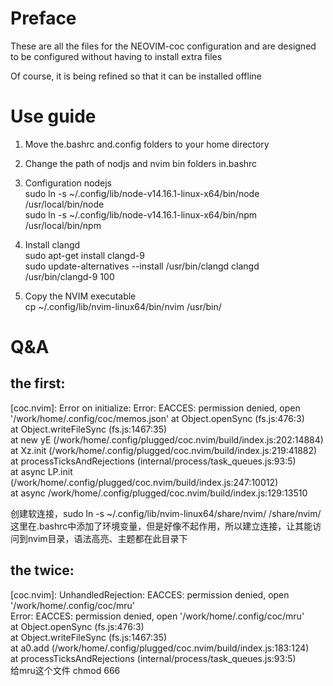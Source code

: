 # Preface  
These are all the files for the NEOVIM-coc configuration and are designed to be configured without having to install extra files  

Of course, it is being refined so that it can be installed offline  

# Use guide  
1. Move the.bashrc and.config folders to your home directory  

2. Change the path of nodjs and nvim bin folders in.bashrc  

3. Configuration nodejs  
	sudo ln -s ~/.config/lib/node-v14.16.1-linux-x64/bin/node /usr/local/bin/node  
  sudo ln -s ~/.config/lib/node-v14.16.1-linux-x64/bin/npm /usr/local/bin/npm  

4. Install clangd  
	sudo apt-get install clangd-9  
	sudo update-alternatives --install /usr/bin/clangd clangd /usr/bin/clangd-9 100  

5. Copy the NVIM executable  
	cp ~/.config/lib/nvim-linux64/bin/nvim /usr/bin/ 
  
  
  
  
# Q&A  
## the first:  
[coc.nvim]: Error on initialize: Error: EACCES: permission denied, open '/work/home/.config/coc/memos.json'
    at Object.openSync (fs.js:476:3)  
    at Object.writeFileSync (fs.js:1467:35)  
    at new yE (/work/home/.config/plugged/coc.nvim/build/index.js:202:14884)  
    at Xz.init (/work/home/.config/plugged/coc.nvim/build/index.js:219:41882)  
    at processTicksAndRejections (internal/process/task_queues.js:93:5)  
    at async LP.init (/work/home/.config/plugged/coc.nvim/build/index.js:247:10012)  
    at async /work/home/.config/plugged/coc.nvim/build/index.js:129:13510  

创建软连接，sudo ln -s  ~/.config/lib/nvim-linux64/share/nvim/ /share/nvim/     
这里在.bashrc中添加了环境变量，但是好像不起作用，所以建立连接，让其能访问到nvim目录，语法高亮、主题都在此目录下  

## the twice:  
[coc.nvim]: UnhandledRejection: EACCES: permission denied, open '/work/home/.config/coc/mru'  
Error: EACCES: permission denied, open '/work/home/.config/coc/mru'  
    at Object.openSync (fs.js:476:3)  
    at Object.writeFileSync (fs.js:1467:35)  
    at a0.add (/work/home/.config/plugged/coc.nvim/build/index.js:183:124)  
    at processTicksAndRejections (internal/process/task_queues.js:93:5)  
给mru这个文件 chmod 666    
